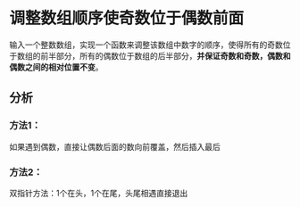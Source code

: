 # 调整数组顺序使奇数位于偶数前面
输入一个整数数组，实现一个函数来调整该数组中数字的顺序，使得所有的奇数位于数组的前半部分，所有的偶数位于数组的后半部分，**并保证奇数和奇数，偶数和偶数之间的相对位置不变**。

## 分析
### 方法1：
如果遇到偶数，直接让偶数后面的数向前覆盖，然后插入最后

### 方法2：
双指针方法：1个在头，1个在尾，头尾相遇直接退出